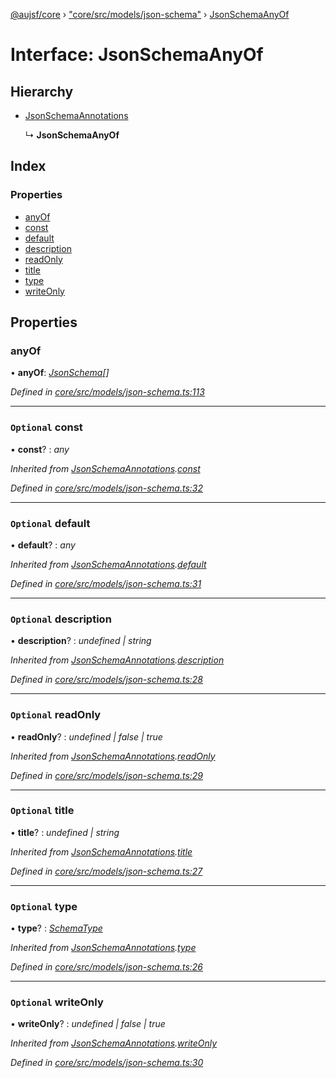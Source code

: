 [@aujsf/core](../README.md) › ["core/src/models/json-schema"](../modules/_core_src_models_json_schema_.md) › [JsonSchemaAnyOf](_core_src_models_json_schema_.jsonschemaanyof.md)

# Interface: JsonSchemaAnyOf

## Hierarchy

* [JsonSchemaAnnotations](_core_src_models_json_schema_.jsonschemaannotations.md)

  ↳ **JsonSchemaAnyOf**

## Index

### Properties

* [anyOf](_core_src_models_json_schema_.jsonschemaanyof.md#anyof)
* [const](_core_src_models_json_schema_.jsonschemaanyof.md#optional-const)
* [default](_core_src_models_json_schema_.jsonschemaanyof.md#optional-default)
* [description](_core_src_models_json_schema_.jsonschemaanyof.md#optional-description)
* [readOnly](_core_src_models_json_schema_.jsonschemaanyof.md#optional-readonly)
* [title](_core_src_models_json_schema_.jsonschemaanyof.md#optional-title)
* [type](_core_src_models_json_schema_.jsonschemaanyof.md#optional-type)
* [writeOnly](_core_src_models_json_schema_.jsonschemaanyof.md#optional-writeonly)

## Properties

###  anyOf

• **anyOf**: *[JsonSchema](../modules/_core_src_models_json_schema_.md#jsonschema)[]*

*Defined in [core/src/models/json-schema.ts:113](https://github.com/jbockle/au-jsonschema-form/blob/ffdfbe8/packages/core/src/models/json-schema.ts#L113)*

___

### `Optional` const

• **const**? : *any*

*Inherited from [JsonSchemaAnnotations](_core_src_models_json_schema_.jsonschemaannotations.md).[const](_core_src_models_json_schema_.jsonschemaannotations.md#optional-const)*

*Defined in [core/src/models/json-schema.ts:32](https://github.com/jbockle/au-jsonschema-form/blob/ffdfbe8/packages/core/src/models/json-schema.ts#L32)*

___

### `Optional` default

• **default**? : *any*

*Inherited from [JsonSchemaAnnotations](_core_src_models_json_schema_.jsonschemaannotations.md).[default](_core_src_models_json_schema_.jsonschemaannotations.md#optional-default)*

*Defined in [core/src/models/json-schema.ts:31](https://github.com/jbockle/au-jsonschema-form/blob/ffdfbe8/packages/core/src/models/json-schema.ts#L31)*

___

### `Optional` description

• **description**? : *undefined | string*

*Inherited from [JsonSchemaAnnotations](_core_src_models_json_schema_.jsonschemaannotations.md).[description](_core_src_models_json_schema_.jsonschemaannotations.md#optional-description)*

*Defined in [core/src/models/json-schema.ts:28](https://github.com/jbockle/au-jsonschema-form/blob/ffdfbe8/packages/core/src/models/json-schema.ts#L28)*

___

### `Optional` readOnly

• **readOnly**? : *undefined | false | true*

*Inherited from [JsonSchemaAnnotations](_core_src_models_json_schema_.jsonschemaannotations.md).[readOnly](_core_src_models_json_schema_.jsonschemaannotations.md#optional-readonly)*

*Defined in [core/src/models/json-schema.ts:29](https://github.com/jbockle/au-jsonschema-form/blob/ffdfbe8/packages/core/src/models/json-schema.ts#L29)*

___

### `Optional` title

• **title**? : *undefined | string*

*Inherited from [JsonSchemaAnnotations](_core_src_models_json_schema_.jsonschemaannotations.md).[title](_core_src_models_json_schema_.jsonschemaannotations.md#optional-title)*

*Defined in [core/src/models/json-schema.ts:27](https://github.com/jbockle/au-jsonschema-form/blob/ffdfbe8/packages/core/src/models/json-schema.ts#L27)*

___

### `Optional` type

• **type**? : *[SchemaType](../modules/_core_src_models_json_schema_.md#schematype)*

*Inherited from [JsonSchemaAnnotations](_core_src_models_json_schema_.jsonschemaannotations.md).[type](_core_src_models_json_schema_.jsonschemaannotations.md#optional-type)*

*Defined in [core/src/models/json-schema.ts:26](https://github.com/jbockle/au-jsonschema-form/blob/ffdfbe8/packages/core/src/models/json-schema.ts#L26)*

___

### `Optional` writeOnly

• **writeOnly**? : *undefined | false | true*

*Inherited from [JsonSchemaAnnotations](_core_src_models_json_schema_.jsonschemaannotations.md).[writeOnly](_core_src_models_json_schema_.jsonschemaannotations.md#optional-writeonly)*

*Defined in [core/src/models/json-schema.ts:30](https://github.com/jbockle/au-jsonschema-form/blob/ffdfbe8/packages/core/src/models/json-schema.ts#L30)*
